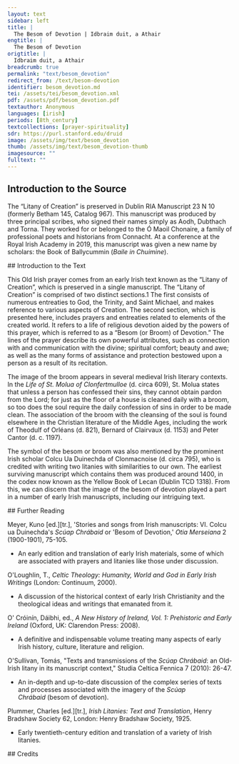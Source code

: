 ```yaml
---
layout: text
sidebar: left
title: |
  The Besom of Devotion | Idbraim duit, a Athair
engtitle: |
  The Besom of Devotion
origtitle: |
  Idbraim duit, a Athair
breadcrumb: true
permalink: "text/besom_devotion"
redirect_from: /text/besom-devotion
identifier: besom_devotion.md
tei: /assets/tei/besom_devotion.xml
pdf: /assets/pdf/besom_devotion.pdf
textauthor: Anonymous
languages: [irish]
periods: [8th_century]
textcollections: [prayer-spirituality]
sdr: https://purl.stanford.edu/druid 
image: /assets/img/text/besom_devotion
thumb: /assets/img/text/besom_devotion-thumb
imagesource: ""
fulltext: ""
---
```

 
 
## Introduction to the Source 
<p>The “Litany of Creation” is preserved in Dublin RIA Manuscript 23 N 10 (formerly Betham 145, Catalog 967). This manuscript was produced by three principal scribes, who signed their names simply as Aodh, Dubthach and Torna. They worked for or belonged to the Ó Maoil Chonaire, a family of professional poets and historians from Connacht. At a conference at the Royal Irish Academy in 2019, this manuscript was given a new name by scholars: the Book of Ballycummin (<em>Baile in Chuimine</em>).</p>
## Introduction to the Text 
<p>This Old Irish prayer comes from an early Irish text known as the “Litany of Creation”, which is preserved in a single manuscript. The “Litany of Creation” is comprised of two distinct sections.1 The first consists of numerous entreaties to God, the Trinity, and Saint Michael, and makes reference to various aspects of Creation. The second section, which is presented here, includes prayers and entreaties related to elements of the created world. It refers to a life of religious devotion aided by the powers of this prayer, which is referred to as a “Besom (or Broom) of Devotion.” The lines of the prayer describe its own powerful attributes, such as connection with and communication with the divine; spiritual comfort; beauty and awe; as well as the many forms of assistance and protection bestowed upon a person as a result of its recitation.</p> <p>The image of the broom appears in several medieval Irish literary contexts. In the <em>Life of St. Molua of Clonfertmulloe</em> (d. circa 609), St. Molua states that unless a person has confessed their sins, they cannot obtain pardon from the Lord; for just as the floor of a house is cleaned daily with a broom, so too does the soul require the daily confession of sins in order to be made clean. The association of the broom with the cleansing of the soul is found elsewhere in the Christian literature of the Middle Ages, including the work of Theodulf of Orléans (d. 821), Bernard of Clairvaux (d. 1153) and Peter Cantor (d. c. 1197).</p> <p>The symbol of the besom or broom was also mentioned by the prominent Irish scholar Colcu Ua Duinechda of Clonmacnoise (d. circa 795), who is credited with writing two litanies with similarities to our own. The earliest surviving manuscript which contains them was produced around 1400, in the codex now known as the Yellow Book of Lecan (Dublin TCD 1318). From this, we can discern that the image of the besom of devotion played a part in a number of early Irish manuscripts, including our intriguing text.</p>
## Further Reading 
<p>Meyer, Kuno [ed.][tr.], 'Stories and songs from Irish manuscripts: VI. Colcu ua Duinechda's <em>Scúap Chrábaid</em> or 'Besom of Devotion,' <em>Otia Merseiana</em> 2 (1900-1901), 75-105.</p> <ul> <li>An early edition and translation of early Irish materials, some of which are associated with prayers and litanies like those under discussion.</li> </ul> <p>O'Loughlin, T., <em>Celtic Theology: Humanity, World and God in Early Irish Writings</em> (London: Continuum, 2000).</p> <ul> <li>A discussion of the historical context of early Irish Christianity and the theological ideas and writings that emanated from it.</li> </ul> <p>O' Cróinín, Dáibhi, ed., <em>A New History of Ireland, Vol. 1: Prehistoric and Early Ireland</em> (Oxford, UK: Clarendon Press: 2008).</p> <ul> <li>A definitive and indispensable volume treating many aspects of early Irish history, culture, literature and religion.</li> </ul> <p>O'Sullivan, Tomás, "Texts and transmissions of the <em>Scúap Chrábaid</em>: an Old-Irish litany in its manuscript context," Studia Celtica Fennica 7 (2010): 26-47.</p> <ul> <li>An in-depth and up-to-date discussion of the complex series of texts and processes associated with the imagery of the <em>Scúap Chrábaid</em> (besom of devotion).</li> </ul> <p>Plummer, Charles [ed.][tr.], <em>Irish Litanies: Text and Translation</em>, Henry Bradshaw Society 62, London: Henry Bradshaw Society, 1925.</p> <ul> <li>Early twentieth-century edition and translation of a variety of Irish litanies.</li> </ul>
## Credits

